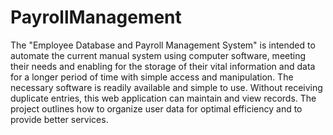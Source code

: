 # PayrollManagement
The "Employee Database and Payroll Management System" is intended to automate the current manual system using computer software, meeting their needs and enabling for the storage of their vital information and data for a longer period of time with simple access and manipulation. The necessary software is readily available and simple to use. Without receiving duplicate entries, this web application can maintain and view records. The project outlines how to organize user data for optimal efficiency and to provide better services.

